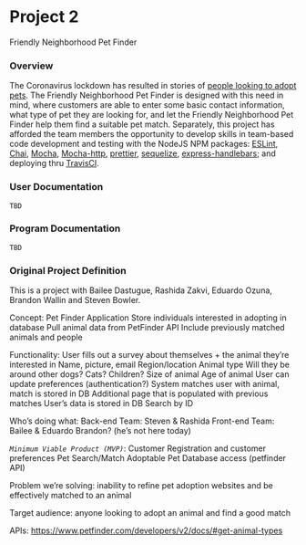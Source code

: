 # Project 2
Friendly Neighborhood Pet Finder

### Overview
The Coronavirus lockdown has resulted in stories of [people looking to adopt pets](https://news.yahoo.com/animal-shelters-say-in-coronavirus-lockdown-people-are-looking-for-new-friends-220330111.html).  The Friendly Neighborhood Pet Finder is designed with this need in mind, where customers are able to enter some basic contact information, what type of pet they are looking for, and let the Friendly Neighborhood Pet Finder help them find a suitable pet match.   Separately, this project has afforded the team members the opportunity to develop skills in team-based code development and testing with the NodeJS NPM packages: [ESLint](https://www.npmjs.com/package/eslint), [Chai](https://www.npmjs.com/package/chai), [Mocha](https://www.npmjs.com/package/mocha), [Mocha-http](https://www.npmjs.com/package/express-handlebars), [prettier](https://www.npmjs.com/package/prettier), [sequelize](https://www.npmjs.com/package/sequelize), [express-handlebars](https://www.npmjs.com/package/express-handlebars); and deploying thru [TravisCI](https://travis-ci.com/).


### User Documentation
````
TBD
````

### Program Documentation
````
TBD
````

### Original Project Definition
This is a project with Bailee Dastugue, Rashida Zakvi, Eduardo Ozuna, Brandon Wallin and Steven Bowler.

Concept: Pet Finder Application
Store individuals interested in adopting in database
Pull animal data from PetFinder API
Include previously matched animals and people

Functionality:
User fills out a survey about themselves + the animal they’re interested in
Name, picture, email
Region/location
Animal type
Will they be around other dogs? Cats? Children?
Size of animal
Age of animal
User can update preferences (authentication?)
System matches user with animal, match is stored in DB
Additional page that is populated with previous matches
User’s data is stored in DB
Search by ID

Who’s doing what:
	Back-end Team:
		Steven & Rashida
	Front-end Team:
		Bailee & Eduardo
	Brandon? (he’s not here today)

_*`Minimum Viable Product (MVP)`*_:
Customer Registration and customer preferences
Pet Search/Match 
Adoptable Pet Database access (petfinder API)

Problem we’re solving: inability to refine pet adoption websites and be effectively matched to an animal

Target audience: anyone looking to adopt an animal and find a good match

APIs: 
https://www.petfinder.com/developers/v2/docs/#get-animal-types 
